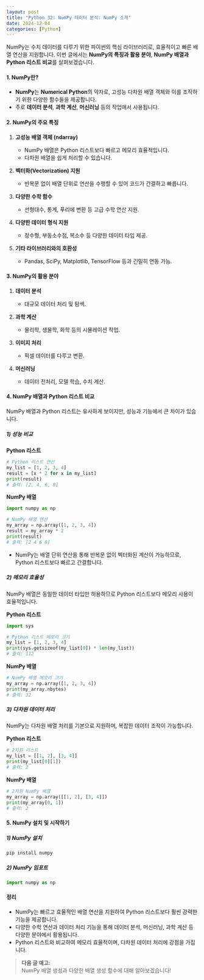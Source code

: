 ```yaml
---
layout: post
title: "Python 32: NumPy 데이터 분석: NumPy 소개"
date: 2024-12-04
categories: [Python] 
---
```



NumPy는 수치 데이터를 다루기 위한 파이썬의 핵심 라이브러리로, 효율적이고 빠른 배열 연산을 지원합니다. 이번 글에서는 **NumPy의 특징과 활용 분야**, **NumPy 배열과 Python 리스트 비교**를 살펴보겠습니다.


#### 1. NumPy란?

- **NumPy**는 **Numerical Python**의 약자로, 고성능 다차원 배열 객체와 이를 조작하기 위한 다양한 함수들을 제공합니다.
- 주로 **데이터 분석**, **과학 계산**, **머신러닝** 등의 작업에서 사용됩니다.


#### 2. NumPy의 주요 특징

1. **고성능 배열 객체 (ndarray)**  
   - NumPy 배열은 Python 리스트보다 빠르고 메모리 효율적입니다.
   - 다차원 배열을 쉽게 처리할 수 있습니다.

2. **벡터화(Vectorization) 지원**  
   - 반복문 없이 배열 단위로 연산을 수행할 수 있어 코드가 간결하고 빠릅니다.

3. **다양한 수학 함수**  
   - 선형대수, 통계, 푸리에 변환 등 고급 수학 연산 지원.

4. **다양한 데이터 형식 지원**  
   - 정수형, 부동소수점, 복소수 등 다양한 데이터 타입 제공.

5. **기타 라이브러리와의 호환성**  
   - Pandas, SciPy, Matplotlib, TensorFlow 등과 긴밀히 연동 가능.


#### 3. NumPy의 활용 분야

1. **데이터 분석**  
   - 대규모 데이터 처리 및 탐색.

2. **과학 계산**  
   - 물리학, 생물학, 화학 등의 시뮬레이션 작업.

3. **이미지 처리**  
   - 픽셀 데이터를 다루고 변환.

4. **머신러닝**  
   - 데이터 전처리, 모델 학습, 수치 계산.


#### 4. NumPy 배열과 Python 리스트 비교

NumPy 배열과 Python 리스트는 유사하게 보이지만, 성능과 기능에서 큰 차이가 있습니다.


##### 1) 성능 비교

**Python 리스트**
```python
# Python 리스트 연산
my_list = [1, 2, 3, 4]
result = [x * 2 for x in my_list]
print(result)
# 출력: [2, 4, 6, 8]
```

**NumPy 배열**
```python
import numpy as np

# NumPy 배열 연산
my_array = np.array([1, 2, 3, 4])
result = my_array * 2
print(result)
# 출력: [2 4 6 8]
```

- NumPy는 배열 단위 연산을 통해 반복문 없이 벡터화된 계산이 가능하므로, Python 리스트보다 빠르고 간결합니다.


##### 2) 메모리 효율성

NumPy 배열은 동일한 데이터 타입만 허용하므로 Python 리스트보다 메모리 사용이 효율적입니다.

**Python 리스트**
```python
import sys

# Python 리스트 메모리 크기
my_list = [1, 2, 3, 4]
print(sys.getsizeof(my_list[0]) * len(my_list))
# 출력: 112
```

**NumPy 배열**
```python
# NumPy 배열 메모리 크기
my_array = np.array([1, 2, 3, 4])
print(my_array.nbytes)
# 출력: 32
```


##### 3) 다차원 데이터 처리

NumPy는 다차원 배열 처리를 기본으로 지원하며, 복잡한 데이터 조작이 가능합니다.

**Python 리스트**
```python
# 2차원 리스트
my_list = [[1, 2], [3, 4]]
print(my_list[0][1])
# 출력: 2
```

**NumPy 배열**
```python
# 2차원 NumPy 배열
my_array = np.array([[1, 2], [3, 4]])
print(my_array[0, 1])
# 출력: 2
```


#### 5. NumPy 설치 및 시작하기

##### 1) NumPy 설치
```bash
pip install numpy
```

##### 2) NumPy 임포트
```python
import numpy as np
```


#### 정리

- NumPy는 빠르고 효율적인 배열 연산을 지원하여 Python 리스트보다 훨씬 강력한 기능을 제공합니다.
- 다양한 수학 연산과 데이터 처리 기능을 통해 데이터 분석, 머신러닝, 과학 계산 등 다양한 분야에서 활용됩니다.
- Python 리스트와 비교하여 메모리 효율적이며, 다차원 데이터 처리에 강점을 가집니다.

> **다음 글 예고:**  
> NumPy 배열 생성과 다양한 배열 생성 함수에 대해 알아보겠습니다!
